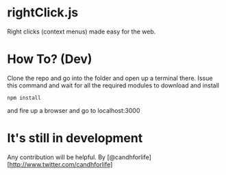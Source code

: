 # rightClick.js
Right clicks (context menus) made easy for the web.
    
# How To? (Dev)
Clone the repo and go into the folder and open up a terminal there. Issue this command and wait for all the required modules to download and install

    npm install

and fire up a browser and go to localhost:3000    
    
# It's still in development
Any contribution will be helpful.
By [@candhforlife][http://www.twitter.com/candhforlife] 
